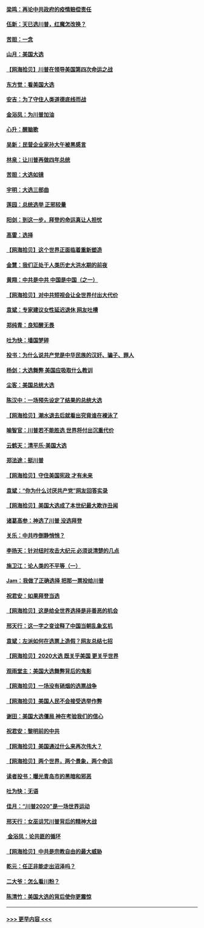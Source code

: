 #### [梁鸣：再论中共政府的疫情赔偿责任](../pages/nsc993/n12553012.md?t=11162002) 
#### [伍新：天已选川普，红魔怎改换？](../pages/nsc993/n12552970.md?t=11162002) 
#### [苦胆：一念](../pages/nsc993/n12552957.md?t=11162002) 
#### [山月：美国大选](../pages/nsc993/n12552446.md?t=11162002) 
#### [【网海拾贝】川普在领导美国第四次命运之战](../pages/nsc993/n12551973.md?t=11162002) 
#### [东方觉：看美国大选](../pages/nsc993/n12551647.md?t=11162002) 
#### [安吉：为了守住人类道德底线而战](../pages/nsc993/n12551111.md?t=11162002) 
#### [金浴凤：为川普加油](../pages/nsc993/n12551085.md?t=11162002) 
#### [心升：醒脑歌](../pages/nsc993/n12550984.md?t=11162002) 
#### [吴新：民营企业家孙大午被黑感言](../pages/nsc993/n12550656.md?t=11162002) 
#### [林泉：让川普再做四年总统](../pages/nsc993/n12550640.md?t=11162002) 
#### [苦胆：大选如镜](../pages/nsc993/n12550630.md?t=11162002) 
#### [宇明：大选三部曲](../pages/nsc993/n12550603.md?t=11162002) 
#### [莲园：总统选举 正邪较量](../pages/nsc993/n12550594.md?t=11162002) 
#### [阳剑：到这一步，拜登的命运真让人担忧](../pages/nsc993/n12549093.md?t=11162002) 
#### [高雷：选择](../pages/nsc993/n12549087.md?t=11162002) 
#### [【网海拾贝】这个世界正面临着重新塑造](../pages/nsc993/n12548326.md?t=11162002) 
#### [金慧：我们正处于人类历史大洪水期的前夜](../pages/nsc993/n12547914.md?t=11162002) 
#### [黄翔：中共是中共 中国是中国（之一）](../pages/nsc993/n12547576.md?t=11162002) 
#### [【网海拾贝】对中共短视会让全世界付出大代价](../pages/nsc993/n12546043.md?t=11162002) 
#### [袁斌：专家建议女性延迟退休 网友吐槽](../pages/nsc993/n12545424.md?t=11162002) 
#### [郑纯青：良知醒无畏](../pages/nsc993/n12545394.md?t=11162002) 
#### [吐为快：墙国梦碎](../pages/nsc993/n12545309.md?t=11162002) 
#### [投书：为什么说共产党是中华民族的汉奸、骗子、罪人](../pages/nsc993/n12545089.md?t=11162002) 
#### [杨剑：大选舞弊 美国应吸取什么教训](../pages/nsc993/n12543937.md?t=11162002) 
#### [尘客：美国总统大选](../pages/nsc993/n12543828.md?t=11162002) 
#### [陈汉中：一场预先设定了结果的总统大选](../pages/nsc993/n12543564.md?t=11162002) 
#### [【网海拾贝】潮水退去后就看出究竟谁在裸泳了](../pages/nsc993/n12543321.md?t=11162002) 
#### [喻智官：川普若不能胜选 世界将付出沉重代价](../pages/nsc993/n12541352.md?t=11162002) 
#### [云鹤天：清平乐‧美国大选](../pages/nsc993/n12540916.md?t=11162002) 
#### [郑法途：挺川普](../pages/nsc993/n12540898.md?t=11162002) 
#### [【网海拾贝】守住美国宪政 才有未来](../pages/nsc993/n12540423.md?t=11162002) 
#### [袁斌：“你为什么讨厌共产党”网友回答实录](../pages/nsc993/n12540208.md?t=11162002) 
#### [【网海拾贝】美国大选成了本世纪最大欺诈丑闻](../pages/nsc993/n12538029.md?t=11162002) 
#### [诸葛高参：神选了川普 没选拜登](../pages/nsc993/n12537664.md?t=11162002) 
#### [关乐：中共咋倒静悄悄？](../pages/nsc993/n12537615.md?t=11162002) 
#### [李扬天：针对纽时攻击大纪元 必须说清楚的几点](../pages/nsc993/n12536001.md?t=11162002) 
#### [施卫江：论人类的不平等（一）](../pages/nsc993/n12535700.md?t=11162002) 
#### [Jam：我做了正确选择 把那一票投给川普](../pages/nsc993/n12535743.md?t=11162002) 
#### [祝君安：如果拜登当选](../pages/nsc993/n12535726.md?t=11162002) 
#### [【网海拾贝】这是给全世界选择是非善恶的机会](../pages/nsc993/n12535061.md?t=11162002) 
#### [邢天行：这一字之变诠释了中国当朝乱象玄机](../pages/nsc993/n12533446.md?t=11162002) 
#### [袁斌：左派如何在选票上造假？网友总结七招](../pages/nsc993/n12533180.md?t=11162002) 
#### [【网海拾贝】2020大选 既关乎美国 更关乎世界](../pages/nsc993/n12533161.md?t=11162002) 
#### [观雨堂主：美国大选舞弊背后的鬼影](../pages/nsc993/n12533153.md?t=11162002) 
#### [【网海拾贝】一场没有硝烟的选票战争](../pages/nsc993/n12531883.md?t=11162002) 
#### [【网海拾贝】美国人民不会接受选举作弊](../pages/nsc993/n12528850.md?t=11162002) 
#### [谢田：美国大选僵局 神在考验我们的信心](../pages/nsc993/n12527932.md?t=11162002) 
#### [祝君安：黎明前的中共](../pages/nsc993/n12524071.md?t=11162002) 
#### [【网海拾贝】美国通过什么来再次伟大？](../pages/nsc993/n12523844.md?t=11162002) 
#### [【网海拾贝】两个世界，两个景象，两个命运](../pages/nsc993/n12521419.md?t=11162002) 
#### [读者投书：曝光青岛市的黑暗和邪恶](../pages/nsc993/n12520988.md?t=11162002) 
#### [吐为快：无语](../pages/nsc993/n12518588.md?t=11162002) 
#### [佳月：“川普2020”是一场世界运动](../pages/nsc993/n12518581.md?t=11162002) 
#### [邢天行：女巫诅咒川普背后的精神大战](../pages/nsc993/n12517257.md?t=11162002) 
#### [ 金浴凤：论共匪的循环](../pages/nsc993/n12517133.md?t=11162002) 
#### [【网海拾贝】中共是宗教自由的最大威胁](../pages/nsc993/n12516879.md?t=11162002) 
#### [乾元：任正非能走出沼泽吗？](../pages/nsc993/n12515831.md?t=11162002) 
#### [二大爷：怎么看川粉？](../pages/nsc993/n12515820.md?t=11162002) 
#### [陈清竹：美国大选的背后使你更震惊](../pages/nsc993/n12515589.md?t=11162002) 

----
#### [ >>> 更早内容 <<< ](../indexes/nsc993-earlier.md)
